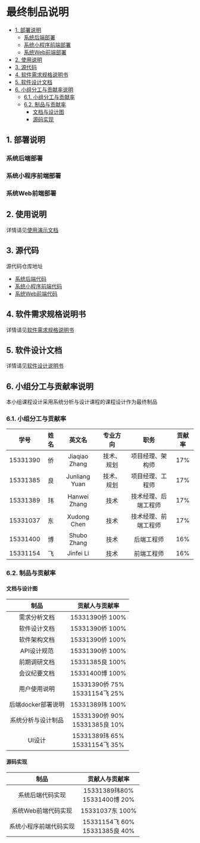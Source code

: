 # 最终制品说明

<!-- TOC depthFrom:2 -->

- [1. 部署说明](#1-部署说明)
    - [系统后端部署](#系统后端部署)
    - [系统小程序前端部署](#系统小程序前端部署)
    - [系统Web前端部署](#系统web前端部署)
- [2. 使用说明](#2-使用说明)
- [3. 源代码](#3-源代码)
- [4. 软件需求规格说明书](#4-软件需求规格说明书)
- [5. 软件设计文档](#5-软件设计文档)
- [6. 小组分工与贡献率说明](#6-小组分工与贡献率说明)
    - [6.1. 小组分工与贡献率](#61-小组分工与贡献率)
    - [6.2. 制品与贡献率](#62-制品与贡献率)
        - [文档与设计图](#文档与设计图)
        - [源码实现](#源码实现)

<!-- /TOC -->

## 1. 部署说明
### 系统后端部署

### 系统小程序前端部署

### 系统Web前端部署

## 2. 使用说明
详情请见[使用演示文档](/演示/演示.md)
## 3. 源代码
源代码仓库地址
+ [系统后端代码](https://github.com/DeliciousFoodEasyOrder/REST-API)
+ [系统小程序前端代码](https://github.com/DeliciousFoodEasyOrder/SRC)
+ [系统Web前端代码](https://github.com/DeliciousFoodEasyOrder/merchant-src)

## 4. 软件需求规格说明书
详情请见[软件需求规格说明书](/Requirement%20Specification/需求分析文档.md)

## 5. 软件设计文档
详情请见[软件设计说明书](/Design/设计文档.md)

## 6. 小组分工与贡献率说明
本小组课程设计采用系统分析与设计课程的课程设计作为最终制品

### 6.1. 小组分工与贡献率
|学号|姓名|英文名|专业方向|职务|贡献率|
|:--:|:--:|:--:|:--:|:--:|:--:|
|15331390|侨|Jiaqiao Zhang|技术、规划|项目经理、架构师|17%|
|15331385|良|Junliang Yuan|技术、规划|项目经理、工程师|17%|
|15331389|玮|Hanwei Zhang|技术|技术经理、后端工程师|17%|
|15331037|东|Xudong Chen|技术|技术经理、前端工程师|17%|
|15331400|博|Shubo Zhang|技术|后端工程师|16%|
|15331154|飞|Jinfei Li|技术|前端工程师|16%|

### 6.2. 制品与贡献率
#### 文档与设计图

|制品|贡献人与贡献率|
|:--:|:----:|
|需求分析文档|15331390侨 100%|
|软件设计文档|15331390侨 100%|
|软件架构文档|15331390侨 100%|
|API设计规范|15331390侨 100%|
|前期调研文档|15331385良 100%|
|会议纪要文档|15331400博 100%|
|用户使用说明|15331390侨 75%</br>15331154飞 25%|
|后端docker部署说明|15331389玮 100%|
|系统分析与设计制品|15331390侨 90%</br>15331385良 10%|
|UI设计|15331389玮 65%</br>15331154飞 35%|

#### 源码实现
|制品|贡献人与贡献率|
|:--:|:----:|
|系统后端代码实现|15331389玮80%</br>15331400博 20%|
|系统Web前端代码实现|15331037东 100%|
|系统小程序前端代码实现|15331154飞 60%</br>15331385良 40%|
